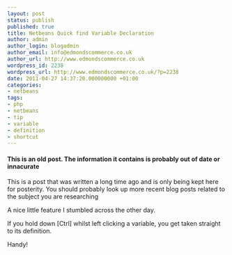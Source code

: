 ```yaml
---
layout: post
status: publish
published: true
title: Netbeans Quick find Variable Declaration
author: admin
author_login: blogadmin
author_email: info@edmondscommerce.co.uk
author_url: http://www.edmondscommerce.co.uk
wordpress_id: 2238
wordpress_url: http://www.edmondscommerce.co.uk/?p=2238
date: 2011-04-27 14:37:20.000000000 +01:00
categories:
- netbeans
tags:
- php
- netbeans
- tip
- variable
- definition
- shortcut
---
```

<div class="oldpost"><h4>This is an old post. The information it contains is probably out of date or innacurate</h4>
<p>
This is a post that was written a long time ago and is only being kept here for posterity.
You should probably look up more recent blog posts related to the subject you are researching
</p>
</div>
A nice little feature I stumbled across the other day.

If you hold down [Ctrl] whilst left clicking a variable, you get taken straight to its definition.

Handy!
